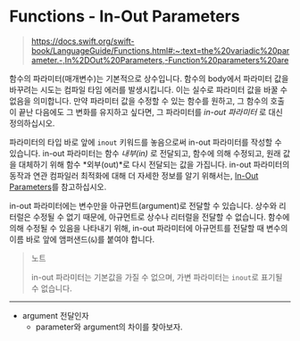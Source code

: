 # Functions - In-Out Parameters

> https://docs.swift.org/swift-book/LanguageGuide/Functions.html#:~:text=the%20variadic%20parameter.-,In%2DOut%20Parameters,-Function%20parameters%20are

함수의 파라미터(매개변수)는 기본적으로 상수입니다. 함수의 body에서 파라미터 값을 바꾸려는 시도는 컴파일 타임 에러를 발생시킵니다. 이는 실수로 파라미터 값을 바꿀 수 없음을 의미합니다. 만약 파라미터 값을 수정할 수 있는 함수를 원하고, 그 함수의 호출이 끝난 다음에도 그 변화를 유지하고 싶다면, 그 파라미터를 *in-out 파라미터* 로 대신 정의하십시오. 

파라미터의 타입 바로 앞에 `inout` 키워드를 놓음으로써 in-out 파라미터를 작성할 수 있습니다. in-out 파라미터는 함수 *내부(in)* 로  전달되고, 함수에 의해 수정되고, 원래 값을 대체하기 위해 함수 *외부(out)*로 다시 전달되는 값을 가집니다. in-out 파라미터의 동작과 연관 컴파일러 최적화에 대해 더 자세한 정보를 알기 위해서는, [In-Out Parameters](https://docs.swift.org/swift-book/ReferenceManual/Declarations.html#ID545)를 참고하십시오.

in-out 파라미터에는 변수만을 아규먼트(argument)로 전달할 수 있습니다. 상수와 리터럴은 수정될 수 없기 때문에, 아규먼트로 상수나 리터럴을 전달할 수 없습니다. 함수에 의해 수정될 수 있음을 나타내기 위해, in-out 파라미터에 아규먼트를 전달할 때 변수의 이름 바로 앞에 앰퍼샌드(`&`)를 붙여야 합니다.

> 노트
>
> in-out 파라미터는 기본값을 가질 수 없으며, 가변 파라미터는 `inout`로 표기될 수 없습니다.

---

- argument 전달인자
  - parameter와 argument의 차이를 찾아보자.